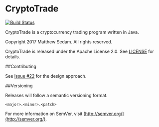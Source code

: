 # CryptoTrade

[![Build Status](https://travis-ci.org/matthewsedam/cryptotrade.svg?branch=master)](https://travis-ci.org/matthewsedam/cryptotrade)

CryptoTrade is a cryptocurrency trading program written in Java.

Copyright 2017 Matthew Sedam. All rights reserved.

CryptoTrade is released under the Apache License 2.0.
See [LICENSE](LICENSE.txt) for details.

##Contributing

See [Issue #22](//github.com/matthewsedam/cryptotrade/issues/22) for the design approach.

##Versioning

Releases will follow a semantic versioning format.

`<major>.<minor>.<patch>`

For more information on SemVer, visit [http://semver.org/](http://semver.org/).
